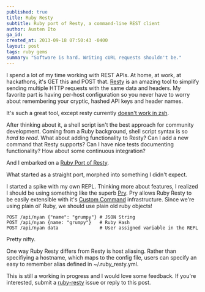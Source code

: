 ```yaml
---
published: true
title: Ruby Resty
subtitle: Ruby port of Resty, a command-line REST client
author: Austen Ito
ga_id: 
created_at: 2013-09-18 07:50:43 -0400
layout: post
tags: ruby gems
summary: "Software is hard. Writing cURL requests shouldn't be."
---
```


I spend a lot of my time working with REST APIs. At home, at work, at
hackathons, it's GET this and POST that. [Resty][1] is an amazing tool to
simplify sending multiple HTTP requests with the same data and headers. My
favorite part is having per-host configuration so you never have to worry about
remembering your cryptic, hashed API keys and header names.

It's such a great tool, except resty currently [doesn't work in zsh][3].

After thinking about it, a shell script isn't the best approach for community development. Coming from a
Ruby background, shell script syntax is so _hard to read_. What about adding functionality to Resty? 
Can I add a new command that Resty supports? Can I have nice tests documenting functionality? 
How about some continuous integration?

And I embarked on a [Ruby Port of Resty][7].

What started as a straight port, morphed into something I didn't expect.

I started a spike with my own REPL. Thinking more about features,
I realized I should be using something like the superb [Pry][4]. Pry allows Ruby Resty to be 
easily extensible with it's [Custom Command][5] infrastructure. Since we're using plain ol' Ruby,
we should use plain old ruby objects!

<pre><code class="language-ruby">POST /api/nyan {"name": "grumpy"} # JSON String
POST /api/nyan {name: "grumpy"}   # Ruby Hash
POST /api/nyan data               # User assigned variable in the REPL
</code></pre>

Pretty nifty.

One way Ruby Resty differs from Resty is host aliasing. Rather than specifiying a hostname, 
which maps to the config file, users can specify an easy to remember alias defined in ~/.ruby_resty.yml.

This is still a working in progress and I would love some feedback. If you're interested,
submit a [ruby-resty][7] issue or reply to this post.

[1]: https://github.com/micha/resty
[2]: http://bit.ly/19X1fE2
[3]: https://github.com/micha/resty/issues/38
[4]: https://github.com/pry/pry
[5]: https://github.com/pry/pry/wiki/Custom-commands
[7]: https://github.com/austenito/ruby-resty
